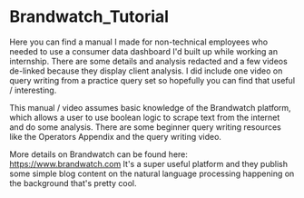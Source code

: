 # Brandwatch_Tutorial

Here you can find a manual I made for non-technical employees who needed to use a consumer data dashboard I'd built up while working an internship. There are some details and analysis redacted and a few videos de-linked because they display client analysis. I did include one video on query writing from a practice query set so hopefully you can find that useful / interesting.

This manual / video assumes basic knowledge of the Brandwatch platform, which allows a user to use boolean logic to scrape text from the internet and do some analysis. There are some beginner query writing resources like the Operators Appendix and the query writing video.

More details on Brandwatch can be found here: https://www.brandwatch.com
It's a super useful platform and they publish some simple blog content on the natural language processing happening on the background that's pretty cool.

